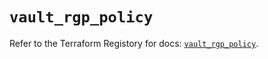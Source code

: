 # `vault_rgp_policy`

Refer to the Terraform Registory for docs: [`vault_rgp_policy`](https://registry.terraform.io/providers/hashicorp/vault/3.16.0/docs/resources/rgp_policy).
